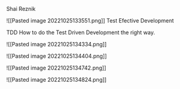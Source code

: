 Shai Reznik


![[Pasted image 20221025133551.png]]
Test Efective Development

TDD
How to do the Test Driven Development the right way.

![[Pasted image 20221025134334.png]]

![[Pasted image 20221025134404.png]]

![[Pasted image 20221025134742.png]]

![[Pasted image 20221025134824.png]]